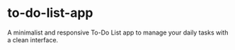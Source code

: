 # to-do-list-app
A minimalist and responsive To-Do List app to manage your daily tasks with a clean interface.
